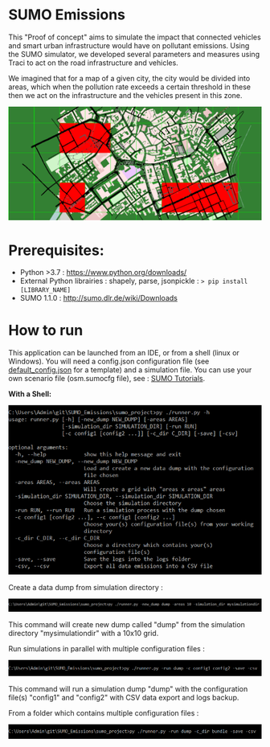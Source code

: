 # SUMO Emissions

This "Proof of concept" aims to simulate the impact that connected vehicles and smart urban infrastructure would have on pollutant emissions.
Using the SUMO simulator, we developed several parameters and measures using Traci to act on the road infrastructure and vehicles.

We imagined that for a map of a given city, the city would be divided into areas, 
which when the pollution rate exceeds a certain threshold in these then we act on the infrastructure and the vehicles present in this zone.

![](https://github.com/Ahp06/SUMO_Emissions/blob/master/sumo_project/files/imgs/simulation_example.PNG)

# Prerequisites:
* Python >3.7 : https://www.python.org/downloads/
* External Python librairies : shapely, parse, jsonpickle : ``` > pip install [LIBRARY_NAME] ```
* SUMO 1.1.0 : http://sumo.dlr.de/wiki/Downloads

# How to run 

This application can be launched from an IDE, or from a shell (linux or Windows). 
You will need a config.json configuration file (see [default_config.json](https://github.com/Ahp06/SUMO_Emissions/blob/master/sumo_project/configs/default_config.json) for a template) and a simulation file.
You can use your own scenario file (osm.sumocfg file), see : [SUMO Tutorials](http://sumo.dlr.de/wiki/Tutorials). 

**With a Shell:**

![](https://github.com/Ahp06/SUMO_Emissions/blob/master/sumo_project/files/imgs/runner_help.PNG)

Create a data dump from simulation directory : 

![](https://github.com/Ahp06/SUMO_Emissions/blob/master/sumo_project/files/imgs/runner_new_dump.PNG)

This command will create new dump called "dump" from the simulation directory "mysimulationdir" with a 10x10 grid. 

Run simulations in parallel with multiple configuration files : 

![](https://github.com/Ahp06/SUMO_Emissions/blob/master/sumo_project/files/imgs/runner_run_ex.PNG)

This command will run a simulation dump "dump" with the configuration file(s) "config1" and "config2" 
with CSV data export and logs backup.

From a folder which contains multiple configuration files : 

![](https://github.com/Ahp06/SUMO_Emissions/blob/master/sumo_project/files/imgs/runner_cdir.PNG)


